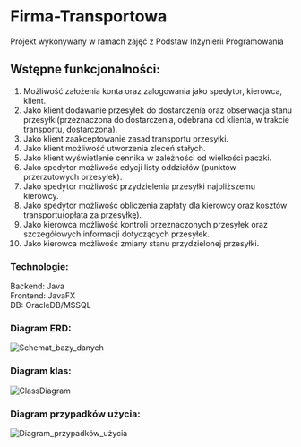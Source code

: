 # Firma-Transportowa
Projekt wykonywany w ramach zajęć z Podstaw Inżynierii Programowania

## Wstępne funkcjonalności: 
1.  Możliwość założenia konta oraz zalogowania jako spedytor, kierowca, klient.
2.  Jako klient dodawanie przesyłek do dostarczenia oraz obserwacja stanu przesyłki(przeznaczona do dostarczenia, odebrana od klienta, w trakcie transportu, dostarczona).
3.  Jako klient zaakceptowanie zasad transportu przesyłki.
4.  Jako klient możliwość utworzenia zleceń stałych.
5.  Jako klient wyświetlenie cennika w zależności od wielkości paczki.
6.  Jako spedytor możliwość edycji listy oddziałów (punktów przerzutowych przesyłek).
7.  Jako spedytor możliwość przydzielenia przesyłki najbliższemu kierowcy.
8.  Jako spedytor możliwość obliczenia zapłaty dla kierowcy oraz kosztów transportu(opłata za przesyłkę).
9.  Jako kierowca możliwość kontroli przeznaczonych przesyłek oraz szczegółowych informacji dotyczących przesyłek.
10. Jako kierowca możliwośc zmiany stanu przydzielonej przesyłki.

### Technologie:
Backend: Java<br/>
Frontend: JavaFX<br/>
DB: OracleDB/MSSQL
### Diagram ERD:
![Schemat_bazy_danych](https://user-images.githubusercontent.com/48603149/100749495-03403900-33e5-11eb-88d2-995fc39623ce.jpg)
### Diagram klas:
![ClassDiagram](https://user-images.githubusercontent.com/48603149/100749380-e277e380-33e4-11eb-9529-e77e3840c400.PNG)
### Diagram przypadków użycia:
![Diagram_przypadków_użycia](https://user-images.githubusercontent.com/48603149/100749346-d724b800-33e4-11eb-9873-65f4eebc5098.jpg)
